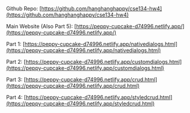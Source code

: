 Github Repo: [https://github.com/hanghanghappy/cse134-hw4](https://github.com/hanghanghappy/cse134-hw4)

Main Website (Also Part 5): [https://peppy-cupcake-d74996.netlify.app/](https://peppy-cupcake-d74996.netlify.app/)

Part 1: [https://peppy-cupcake-d74996.netlify.app/nativedialogs.html](https://peppy-cupcake-d74996.netlify.app/nativedialogs.html)

Part 2: [https://peppy-cupcake-d74996.netlify.app/customdialogs.html](https://peppy-cupcake-d74996.netlify.app/customdialogs.html)

Part 3: [https://peppy-cupcake-d74996.netlify.app/crud.html](https://peppy-cupcake-d74996.netlify.app/crud.html)

Part 4: [https://peppy-cupcake-d74996.netlify.app/styledcrud.html](https://peppy-cupcake-d74996.netlify.app/styledcrud.html)
